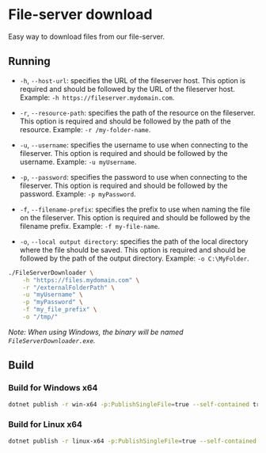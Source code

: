 # File-server download

Easy way to download files from our file-server.

## Running

- `-h`, `--host-url`: specifies the URL of the fileserver host. This option is required and should be followed by the URL of the fileserver host. Example: `-h https://fileserver.mydomain.com`.

- `-r`, `--resource-path`: specifies the path of the resource on the fileserver. This option is required and should be followed by the path of the resource. Example: `-r /my-folder-name`.

- `-u`, `--username`: specifies the username to use when connecting to the fileserver. This option is required and should be followed by the username. Example: `-u myUsername`.

- `-p`, `--password`: specifies the password to use when connecting to the fileserver. This option is required and should be followed by the password. Example: `-p myPassword`.

- `-f`, `--filename-prefix`: specifies the prefix to use when naming the file on the fileserver. This option is required and should be followed by the filename prefix. Example: `-f my-file-name`.

- `-o`, `--local output directory`: specifies the path of the local directory where the file should be saved. This option is required and should be followed by the path of the output directory. Example: `-o C:\MyFolder`.

```sh
./FileServerDownloader \
    -h "https://files.mydomain.com" \
    -r "/externalFolderPath" \
    -u "myUsername" \
    -p "myPassword" \
    -f "my_file_prefix" \
    -o "/tmp/"
```

_Note: When using Windows, the binary will be named `FileServerDownloader.exe`._

## Build

### Build for Windows x64

```sh
dotnet publish -r win-x64 -p:PublishSingleFile=true --self-contained true -o ./out
```

### Build for Linux x64

```sh
dotnet publish -r linux-x64 -p:PublishSingleFile=true --self-contained true -o ./out
```
